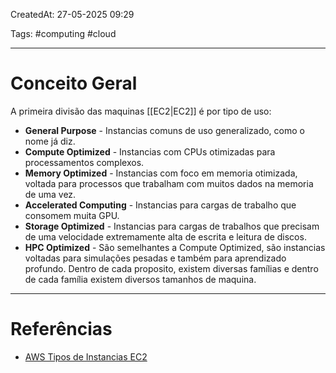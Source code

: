 CreatedAt: 27-05-2025 09:29

Tags: #computing #cloud

---
# Conceito Geral
A primeira divisão das maquinas [[EC2|EC2]] é por tipo de uso:
- **General Purpose** - Instancias comuns de uso generalizado, como o nome já diz.
- **Compute Optimized** - Instancias com CPUs otimizadas para processamentos complexos.
- **Memory Optimized** - Instancias com foco em memoria otimizada, voltada para processos que trabalham com muitos dados na memoria de uma vez.
- **Accelerated Computing** - Instancias para cargas de trabalho que consomem muita GPU.
- **Storage Optimized** - Instancias para cargas de trabalhos que precisam de uma velocidade extremamente alta de escrita e leitura de discos.
- **HPC Optimized** - São semelhantes a Compute Optimized, são instancias voltadas para simulações pesadas e também para aprendizado profundo.
Dentro de cada proposito, existem diversas famílias e dentro de cada família existem diversos tamanhos de maquina.

---
# Referências
- [AWS Tipos de Instancias EC2](https://aws.amazon.com/pt/ec2/instance-types/)
